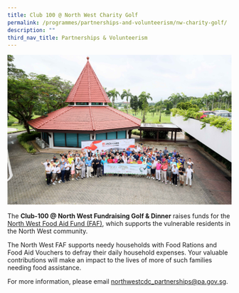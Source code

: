 ```yaml
---
title: Club 100 @ North West Charity Golf
permalink: /programmes/partnerships-and-volunteerism/nw-charity-golf/
description: ""
third_nav_title: Partnerships & Volunteerism
---
```

![](/images/Programmes/Partnership%20&%20Volunteerism/309466363_472409401591100_1978927984143300809_n.jpg)

The **Club-100 @ North West Fundraising Golf & Dinner** raises funds for the [North West Food Aid Fund (FAF)](https://northwest.cdc.gov.sg/programmes/assisting-the-needy/northwest-food-aid-fund), which supports the vulnerable residents in the North West community. 

The North West FAF supports needy households with Food Rations and Food Aid Vouchers to defray their daily household expenses. Your valuable contributions will make an impact to the lives of more of such families needing food assistance.

For more information, please email [northwestcdc\_partnerships@pa.gov.sg](mailto:northwestcdc_partnerships@pa.gov.sg).